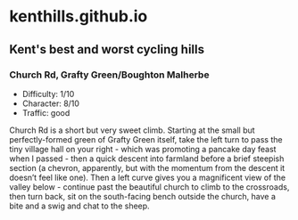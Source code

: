 # kenthills.github.io
## Kent's best and worst cycling hills

### Church Rd, Grafty Green/Boughton Malherbe

- Difficulty: 1/10
- Character: 8/10
- Traffic: good

Church Rd is a short but very sweet climb. Starting at the small but perfectly-formed green of Grafty Green itself, take the left turn to pass the tiny village hall on your right - which was promoting a pancake day feast when I passed - then a quick descent into farmland before a brief steepish section (a chevron, apparently, but with the momentum from the descent it doesn’t feel like one). Then a left curve gives you a magnificent view of the valley below - continue past the beautiful church to climb to the crossroads, then turn back, sit on the south-facing bench outside the church, have a bite and a swig and chat to the sheep. 
